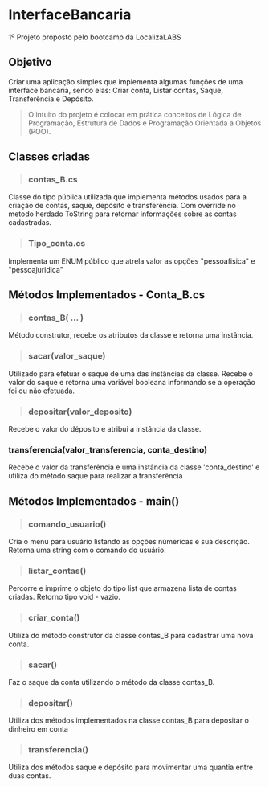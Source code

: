# InterfaceBancaria

   1º Projeto proposto pelo bootcamp da LocalizaLABS

## Objetivo

   Criar uma aplicação simples que implementa algumas funções de uma interface bancária, sendo elas: Criar conta, Listar contas, Saque, Transferência e Depósito. 
>O intuito do projeto é colocar em prática conceitos de Lógica de Programação, Estrutura de Dados e Programação Orientada a Objetos (POO).

## Classes criadas

>### contas_B.cs
   Classe do tipo pública utilizada que implementa métodos usados para a criação de contas, saque, depósito e transferência. Com override no metodo herdado ToString para retornar informações sobre as contas cadastradas. 

>### Tipo_conta.cs
   Implementa um ENUM público que atrela valor as opções "pessoafisica" e "pessoajuridica"
 

## Métodos Implementados - Conta_B.cs

>### contas_B( ... )
   Método construtor, recebe os atributos da classe e retorna uma instância.
>### sacar(valor_saque)
   Utilizado para efetuar o saque de uma das instâncias da classe. Recebe o valor do saque e retorna uma variável booleana informando se a operação foi ou não efetuada.
>### depositar(valor_deposito)
   Recebe o valor do déposito e atribui a instância da classe.

### transferencia(valor_transferencia, conta_destino)
   Recebe o valor da transferência e uma instância da classe 'conta_destino' e utiliza do método saque para realizar a transferência

## Métodos Implementados - main()

>### comando_usuario()

   Cria o menu para usuário listando as opções númericas e sua descrição. Retorna uma string com o comando do usuário.

>### listar_contas()

   Percorre e imprime o objeto do tipo list que armazena lista de contas criadas. Retorno tipo void - vazio.

>### criar_conta()

   Utiliza do método construtor da classe contas_B para cadastrar uma nova conta.

>### sacar()

   Faz o saque da conta utilizando o método da classe contas_B.

>### depositar()

   Utiliza dos métodos implementados na classe contas_B para depositar o dinheiro em conta

>### transferencia()

   Utiliza dos métodos saque e depósito para movimentar uma quantia entre duas contas.
